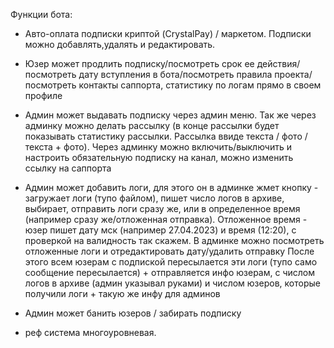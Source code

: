 Функции бота:

- Авто-оплата подписки криптой (CrystalPay) / маркетом. Подписки можно добавлять,удалять и редактировать.
- Юзер может продлить подписку/посмотреть срок ее действия/посмотреть дату вступления в бота/посмотреть правила проекта/посмотреть контакты саппорта, статистику по логам прямо в своем профиле

- Админ может выдавать подписку через админ меню. Так же через админку можно делать рассылку (в конце рассылки будет показывать статистику рассылки. Рассылка ввиде текста / фото / текста + фото). Через админку можно включить/выключить и настроить обязательную подписку на канал, можно изменить ссылку на саппорта
- Админ может добавить логи, для этого он в админке жмет кнопку - загружает логи (тупо файлом), пишет число логов в архиве, выбирает, отправить логи сразу же, или в определенное время (например сразу же/отложенная отправка). Отложенное время - юзер пишет дату мск (например 27.04.2023) и время (12:20), с проверкой на валидность так скажем. В админке можно посмотреть отложенные логи и отредактировать дату/удалить отправку
После этого всем юзерам с подпиской пересылается эти логи (тупо само сообщение пересылается) + отправляется инфо юзерам, с числом логов в архиве (админ указывал руками) и числом юзеров, которые получили логи + такую же инфу для админов
- Админ может банить юзеров / забирать подписку
- реф система многоуровневая.
